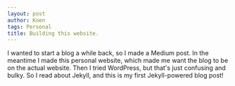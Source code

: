 ```yaml
---
layout: post
author: Koen
tags: Personal
title: Building this website.
---
```

I wanted to start a blog a while back, so I made a Medium post. In the meantime I made this personal website, which made me want the blog to be on the actual website. 
Then I tried WordPress, but that's just confusing and bulky. So I read about Jekyll, and this is my first Jekyll-powered blog post!